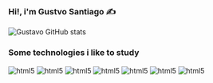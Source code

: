 ### Hi!, i'm Gustvo Santiago ✍️

![Gustavo GitHub stats](https://github-readme-stats.vercel.app/api?username=gustavo&show_icons=true&theme=transparent)


### Some technologies i like to study
<div>
<img align = "center" src ="https://img.shields.io/badge/.NET-5C2D91?style=for-the-badge&logo=.net&logoColor=white" alt = "html5">
<img align = "center" src ="https://img.shields.io/badge/C%23-239120?style=for-the-badge&logo=c-sharp&logoColor=white" alt = "html5">
<img align = "center" src ="https://img.shields.io/badge/Git-E34F26?style=for-the-badge&logo=git&logoColor=white" alt = "html5">
<img align = "center" src ="https://img.shields.io/badge/Xamarin-3498DB?style=for-the-badge&logo=xamarin&logoColor=white" alt = "html5">
<img align = "center" src ="https://img.shields.io/badge/MariaDB-01529E?style=for-the-badge&logo=mariadb&logoColor=white" alt = "html5">
<img align = "center" src ="https://img.shields.io/badge/MySQL-00000F?style=for-the-badge&logo=mysql&logoColor=white" alt = "html5"> 
<img align = "center" src ="https://img.shields.io/badge/SQLite-07405E?style=for-the-badge&logo=sqlite&logoColor=white" alt = "html5">
</div>


	
 
 

